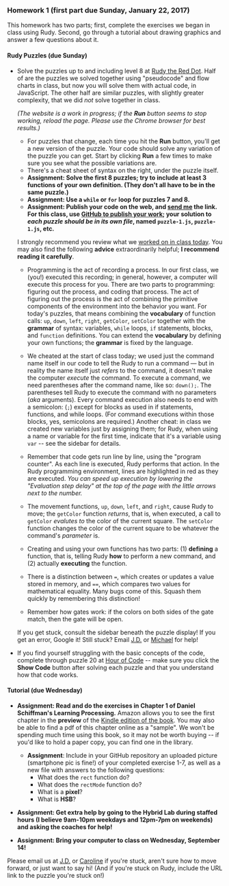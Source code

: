 ### Homework 1 (first part due Sunday, January 22, 2017)

This homework has two parts; first, complete the exercises we began in class using Rudy. Second, go through a tutorial about drawing graphics and answer a few questions about it.

#### Rudy Puzzles (due Sunday)

- Solve the puzzles up to and including level 8 at [Rudy the Red Dot](http://rudy.zamfi.net). Half of are the puzzles we solved together using "pseudocode" and flow charts in class, but now you will solve them with actual code, in JavaScript. The other half are similar puzzles, with slightly greater complexity, that we did *not* solve together in class.
  
  *(The website is a work in progress; if the <strong>Run</strong> button seems to stop working, reload the page. Please use the Chrome browser for best results.)*
  
  - For puzzles that change, each time you hit the **Run** button, you'll get a new version of the puzzle. Your code should solve any variation of the puzzle you can get. Start by clicking **Run** a few times to make sure you see what the possible variations are.
  - There's a cheat sheet of syntax on the right, under the puzzle itself.
  - **Assignment: Solve the first 8 puzzles; try to include at least 3 functions of your own definition. (They don't all have to be in the same puzzle.)**
  - **Assignment: Use a `while` or `for` loop for puzzles 7 and 8.**
  - **Assignment: Publish your code on the web, and [send me](mailto:jzamfirescupereira@cca.edu) the link. For this class, use [GitHub to publish your work](/zamfi/github-guide); your solution to *each puzzle should be in its own file*, named `puzzle-1.js`, `puzzle-1.js`, etc.**
  
  I strongly recommend you review what we [worked on in class today](../README.md#week-1-wednesday-january-18-2017). You may also find the following **advice** extraordinarily helpful; **I recommend reading it carefully**. 
  
  - Programming is the act of recording a process. In our first class, we (you!) executed this recording; in general, however, a computer will execute this process for you. There are two parts to programming: figuring out the process, and coding that process. The act of figuring out the process is the act of combining the primitive components of the environment into the behavior you want. For today's puzzles, that means combining the **vocabulary** of function calls: `up`, `down`, `left`, `right`, `getColor`, `setColor` together with the **grammar** of syntax: variables, `while` loops, `if` statements, blocks, and `function` definitions. You can extend the **vocabulary** by defining your own functions; the **grammar** is fixed by the language.

  - We cheated at the start of class today; we used just the command name itself in our code to tell the Rudy to run a command — but in reality the name itself just *refers* to the command, it doesn't make the computer *execute* the command. To execute a command, we need parentheses after the command name, like so: `down();`. The parentheses tell Rudy to execute the command with no parameters (*aka* arguments). Every command execution also needs to end with a semicolon: (`;`) except for blocks as used in if statements, functions, and while loops. (For command executions within those blocks, yes, semicolons are required.) Another cheat: in class we created new variables just by assigning them; for Rudy, when using a name or variable for the first time, indicate that it's a variable using `var` -- see the sidebar for details.

  - Remember that code gets run line by line, using the "program counter". As each line is executed, Rudy performs that action. In the Rudy programming environment, lines are highlighted in red as they are executed. *You can speed up execution by lowering the "Evaluation step delay" at the top of the page with the little arrows next to the number.*

  - The movement functions, `up`, `down`, `left`, and `right`, cause Rudy to move; the `getColor` function *returns*, that is, when executed, a call to `getColor` *evalutes to* the color of the current square. The `setColor` function changes the color of the current square to be whatever the command's *parameter* is.

  - Creating and using your own functions has two parts: (1) **defining** a function, that is, telling Rudy **how** to perform a new command, and (2) actually **executing** the function.

  - There is a distinction between `=`, which creates or updates a value stored in memory, and `==`, which compares two values for mathematical equality. Many bugs come of this. Squash them quickly by remembering this distinction!

  - Remember how gates work: if the colors on both sides of the gate match, then the gate will be open.

  If you get stuck, consult the sidebar beneath the puzzle display! If you get an error, Google it! Still stuck? Email [J.D.](mailto:jzamfirescupereira@cca.edu) or [Michael](mailto:mshiloh@cca.edu) for help!

- If you find yourself struggling with the basic concepts of the code, complete through puzzle 20 at [Hour of Code](http://learn.code.org/hoc/1) -- make sure you click the **Show Code** button after solving each puzzle and that you understand how that code works.

#### Tutorial (due Wednesday)

- **Assignment: Read and do the exercises in Chapter 1 of Daniel Schiffman's Learning Processing.** Amazon allows you to see the first chapter in the **preview** of the [Kindle edition of the book](https://www.amazon.com/Learning-Processing-Beginners-Programming-Interaction-ebook/dp/B003FL6X4I/ref=mt_kindle). You may also be able to find a pdf of this chapter online as a "sample". We won't be spending much time using this book, so it may not be worth buying -- if you'd like to hold a paper copy, you can find one in the library.

  - **Assignment**: Include in your GitHub repository an uploaded picture (smartphone pic is fine!) of your completed exercise 1-7, as well as a new file with answers to the following questions:
    - What does the `rect` function do?
    - What does the `rectMode` function do?
    - What is a **pixel**?
    - What is **HSB**?

- **Assignment: Get extra help by going to the Hybrid Lab during staffed hours (I believe 9am-10pm weekdays and 12pm-7pm on weekends) and asking the coaches for help!**

- **Assignment: Bring your computer to class on Wednesday, September 14!**

Please email us at [J.D.](mailto:jzamfirescupereira@cca.edu) or [Caroline](mailto:caroline.crandall@cca.edu) if you're stuck, aren't sure how to move forward, or just want to say hi! (And if you're stuck on Rudy, include the URL link to the puzzle you're stuck on!)
